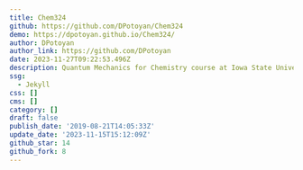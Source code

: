 ```yaml
---
title: Chem324
github: https://github.com/DPotoyan/Chem324
demo: https://dpotoyan.github.io/Chem324/
author: DPotoyan
author_link: https://github.com/DPotoyan
date: 2023-11-27T09:22:53.496Z
description: Quantum Mechanics for Chemistry course at Iowa State University (Chem324)
ssg:
  - Jekyll
css: []
cms: []
category: []
draft: false
publish_date: '2019-08-21T14:05:33Z'
update_date: '2023-11-15T15:12:09Z'
github_star: 14
github_fork: 8
---
```

